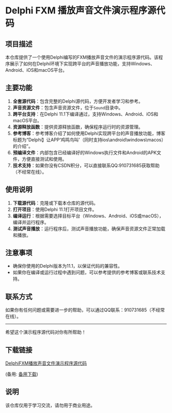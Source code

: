 # Delphi FXM 播放声音文件演示程序源代码

## 项目描述

本仓库提供了一个使用Delphi编写的FXM播放声音文件的演示程序源代码。该程序展示了如何在Delphi环境下实现跨平台的声音播放功能，支持Windows、Android、iOS和macOS平台。

## 主要功能

1. **全套源代码**：包含完整的Delphi源代码，方便开发者学习和参考。
2. **声音资源文件**：包含声音资源文件，位于`Sound`目录中。
3. **跨平台支持**：在Delphi 11.1下编译通过，支持Windows、Android、iOS和macOS平台。
4. **资源释放函数**：提供资源释放函数，确保程序运行时的资源管理。
5. **参考博客**：参考博客介绍了如何使用Delphi实现跨平台的声音播放功能，博客标题为“Delphi】让APP‘鸡鸣鸟叫’（同时支持ios\android\windows\macos）的介绍”。
6. **预编译文件**：内部包含已经编译好的Windows执行文件和Android的APK文件，方便直接测试和使用。
7. **技术支持**：如果你没有CSDN积分，可以直接联系QQ:910731685获取帮助（不经常在线）。

## 使用说明

1. **下载源代码**：克隆或下载本仓库的源代码。
2. **打开项目**：使用Delphi 11.1打开项目文件。
3. **编译运行**：根据需要选择目标平台（Windows、Android、iOS或macOS），编译并运行程序。
4. **测试声音播放**：运行程序后，测试声音播放功能，确保声音资源文件正常加载和播放。

## 注意事项

- 确保你使用的Delphi版本为11.1，以保证代码的兼容性。
- 如果你在编译或运行过程中遇到问题，可以参考提供的参考博客或联系技术支持。

## 联系方式

如果你有任何问题或需要进一步的帮助，可以通过QQ联系：910731685（不经常在线）。

---

希望这个演示程序源代码对你有所帮助！

## 下载链接
[DelphiFXM播放声音文件演示程序源代码](https://pan.quark.cn/s/f079a6b45e47) 

(备用: [备用下载](https://pan.baidu.com/s/15skEJE4Z6Os0JqIpWYDh8A?pwd=1234))

## 说明

该仓库仅用于学习交流，请勿用于商业用途。

